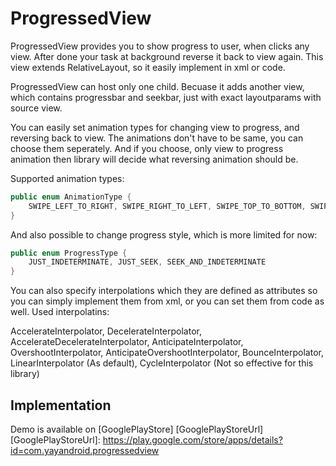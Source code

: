 ProgressedView
==============

ProgressedView provides you to show progress to user, when clicks any view. After done your task at background reverse it back to view again. This view extends RelativeLayout, so it easily implement in xml or code. 

ProgressedView can host only one child. Becuase it adds another view, which contains progressbar and seekbar, just with exact layoutparams with source view. 

You can easily set animation types for changing view to progress, and reversing back to view. The animations don't have to be same, you can choose them seperately. And if you choose, only view to progress animation then library will decide what reversing animation should be.

Supported animation types:

```java
public enum AnimationType {
  	SWIPE_LEFT_TO_RIGHT, SWIPE_RIGHT_TO_LEFT, SWIPE_TOP_TO_BOTTOM, SWIPE_BOTTOM_TO_TOP, SCALE_IN, SCALE_OUT, ALPHA
}
```

And also possible to change progress style, which is more limited for now:

```java
public enum ProgressType {
  	JUST_INDETERMINATE, JUST_SEEK, SEEK_AND_INDETERMINATE
}
```

You can also specify interpolations which they are defined as attributes so you can simply implement them from xml, or you can set them from code as well. Used interpolatins:

AccelerateInterpolator, 
DecelerateInterpolator, 
AccelerateDecelerateInterpolator, 
AnticipateInterpolator, 
OvershootInterpolator, 
AnticipateOvershootInterpolator, 
BounceInterpolator, 
LinearInterpolator (As default), 
CycleInterpolator (Not so effective for this library)

Implementation
--------------


Demo is available on [GooglePlayStore] [GooglePlayStoreUrl]
[GooglePlayStoreUrl]: https://play.google.com/store/apps/details?id=com.yayandroid.progressedview
